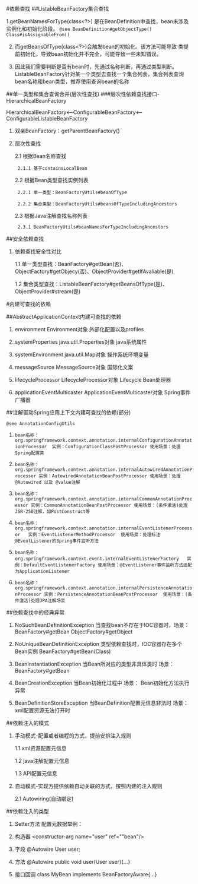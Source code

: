 #依赖查找
##ListableBeanFactory集合查找

1.getBeanNamesForType(class<?>)
是在BeanDefinition中查找，bean未涉及实例化和初始化阶段。
`@see BeanDefinition#getObjectType()  Class#isAssignableFrom()` 

2. 而getBeansOfType(class<?>)会触发bean的初始化。该方法可能导致
类提前初始化，导致bean初始化并不完全，可能导致一些未知错误。

3. 因此我们需要判断是否有bean时，先通过名称判断，再通过类型判断。
ListableBeanFactory针对某一个类型去查找一个集合列表，集合列表查询bean名称和bean类型，推荐使用查询bean的名称

##单一类型和集合查询合并(层次性查找)
###层次性依赖查找接口-HierarchicalBeanFactory

HierarchicalBeanFactory<--ConfigurableBeanFactory<--ConfigurableListableBeanFactory

1. 双亲BeanFactory：getParentBeanFactory()
2. 层次性查找

    2.1 根据Bean名称查找
    
        2.1.1 基于containsLocalBean
        
    2.2 根据Bean类型查找实例列表
        
        2.2.1 单一类型：BeanFactoryUtils#beanOfType
        
        2.2.2 集合类型：BeanFactoryUtils#beansOfTypeIncludingAncestors
        
    2.3 根据Java注解查找名称列表
    
        2.3.1 BeanFactoryUtils#beanNamesForTypeIncludingAncestors
        
##安全依赖查找
1. 依赖查找安全性对比

    1.1 单一类型查找：BeanFactory#getBean(否)、ObjectFactory#getObjecy(否)、ObjectProvider#getIfAvaliable(是)
    
    1.2 集合类型查找：ListableBeanFactory#getBeansOfType(是)、ObjectProvider#stream(是)
    
#内建可查找的依赖

##AbstractApplicationContext内建可查找的依赖

1. environment   Environment对象  外部化配置以及profiles

2. systemProperties  java.util.Properties对象   java系统属性

3. systemEnvironment    java.util.Map对象  操作系统环境变量

4. messageSource    MessageSource对象   国际化文案

5. lifecycleProcessor   LifecycleProcessor对象    Lifecycle Bean处理器

6. applicationEventMulticaster  ApplicationEventMulticaster对象   Spring事件广播器

##注解驱动Spring应用上下文内建可查找的依赖(部分)

`@see AnnotationConfigUtils`

1. `bean名称：org.springframework.context.annotation.internalConfigurationAnnotationProcessor  实例：ConfigurationClassPostProcessor 使用场景：处理Spring配置类`

2. `bean名称：org.springframework.context.annotation.internalAutowiredAnnotationProcessor 实例：AutowiredAnnotationBeanPostProcessor 使用场景：处理@Autowired 以及 @value注解`

3. `bean名称：org.springframework.context.annotation.internalCommonAnnotationProcessor 实例：CommonAnnotationBeanPostProcessor 使用场景：(条件激活)处理JSR-250注解，如PostConstruct等`

4. `bean名称：org.springframework.context.annotation.internalEventListenerProcessor   实例：EventListenerMethodProcessor  使用场景：处理标注@EventListener的Spring事件监听方法`

5. `bean名称：org.springframework.context.event.internalEventListenerFactory   实例：DefaultEventListenerFactory 使用场景：@EventListener事件监听方法适配为ApplicationListener`

6. `bean名称：org.springframework.context.annotation.internalPersistenceAnnotationProcessor 实例：PersistenceAnnotationBeanPostProcessor  使用场景：(条件激活)处理JPA注解场景`

##依赖查找中的经典异常

1. NoSuchBeanDefinitionException 当查找bean不存在于IOC容器时，场景：BeanFactory#getBean ObjectFactory#getObject

2. NoUniqueBeanDefinitionException  类型依赖查找时，IOC容器存在多个Bean实例  BeanFactory#getBean(Class)

3. BeanInstantiationException   当Bean所对应的类型非具体类时    场景：BeanFactory#getBean

4. BeanCreationException    当Bean初始化过程中    场景： Bean初始化方法执行异常

5. BeanDefinitionStoreException    当BeanDefinition配置元信息非法时  场景：xml配置资源无法打开时



##依赖注入的模式

1. 手动模式-配置或者编程的方式，提前安排注入规则

    1.1 xml资源配置元信息
    
    1.2 java注解配置元信息
    
    1.3 API配置元信息
    
2. 自动模式-实现方提供依赖自动关联的方式，按照内建的注入规则

    2.1 Autowiring(自动绑定)
    
##依赖注入的类型

1. Setter方法   配置元数据举例：<property name="xxx" ref="bean"/>

2. 构造器  <constructor-arg name="user" ref=""bean"/>

3. 字段   @Autowire User user;

4. 方法   @Autowire public void user(User user){...}

5. 接口回调     class MyBean implements BeanFactoryAware{...}